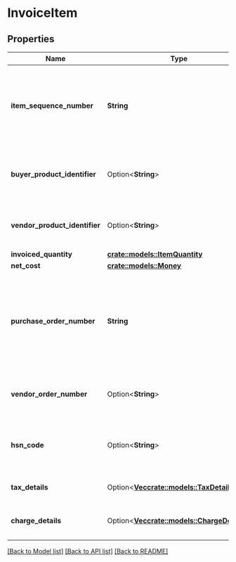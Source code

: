 # InvoiceItem

## Properties

Name | Type | Description | Notes
------------ | ------------- | ------------- | -------------
**item_sequence_number** | **String** | Numbering of the item on the purchase order. The first item will be 1, the second 2, and so on. | 
**buyer_product_identifier** | Option<**String**> | Buyer's standard identification number (ASIN) of an item. | [optional]
**vendor_product_identifier** | Option<**String**> | The vendor selected product identification of the item. | [optional]
**invoiced_quantity** | [**crate::models::ItemQuantity**](ItemQuantity.md) |  | 
**net_cost** | [**crate::models::Money**](Money.md) |  | 
**purchase_order_number** | **String** | The purchase order number for this order. Formatting Notes: 8-character alpha-numeric code. | 
**vendor_order_number** | Option<**String**> | The vendor's order number for this order. | [optional]
**hsn_code** | Option<**String**> | HSN tax code. The HSN number cannot contain alphabets. | [optional]
**tax_details** | Option<[**Vec<crate::models::TaxDetail>**](TaxDetail.md)> | Individual tax details per line item. | [optional]
**charge_details** | Option<[**Vec<crate::models::ChargeDetails>**](ChargeDetails.md)> | Individual charge details per line item. | [optional]

[[Back to Model list]](../README.md#documentation-for-models) [[Back to API list]](../README.md#documentation-for-api-endpoints) [[Back to README]](../README.md)


